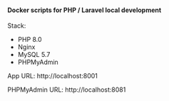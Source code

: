 #### Docker scripts for PHP / Laravel local development

Stack:
 - PHP 8.0
 - Nginx
 - MySQL 5.7
 - PHPMyAdmin

App URL: http://localhost:8001

PHPMyAdmin URL: http://localhost:8081
